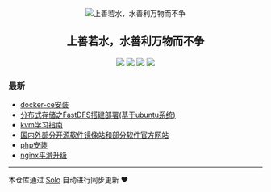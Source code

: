 <p align="center"><img alt="上善若水，水善利万物而不争" src="https://static.b3log.org/images/brand/solo-32.png"></p><h2 align="center">
上善若水，水善利万物而不争
</h2>

<h4 align="center"></h4>
<p align="center"><a title="上善若水，水善利万物而不争" target="_blank" href="https://github.com/aliezHub/solo-blog"><img src="https://img.shields.io/github/last-commit/aliezHub/solo-blog.svg?style=flat-square&color=FF9900"></a>
<a title="GitHub repo size in bytes" target="_blank" href="https://github.com/aliezHub/solo-blog"><img src="https://img.shields.io/github/repo-size/aliezHub/solo-blog.svg?style=flat-square"></a>
<a title="Solo Version" target="_blank" href="https://github.com/88250/solo/releases"><img src="https://img.shields.io/badge/solo-3.6.7-f1e05a.svg?style=flat-square&color=blueviolet"></a>
<a title="Hits" target="_blank" href="https://github.com/88250/hits"><img src="https://hits.b3log.org/aliezHub/solo-blog.svg"></a></p>

### 最新

* [docker-ce安装](https://www.aliez.com.cn/articles/2019/12/13/1576249590749.html)
* [分布式存储之FastDFS搭建部署(基于ubuntu系统)](https://www.aliez.com.cn/articles/2019/12/12/1576163536907.html)
* [kvm学习指南](https://www.aliez.com.cn/articles/2019/12/12/1576080154976.html)
* [国内外部分开源软件镜像站和部分软件官方网站](https://www.aliez.com.cn/articles/2019/12/11/1576078709141.html)
* [php安装](https://www.aliez.com.cn/articles/2019/12/11/1576078541741.html)
* [nginx平滑升级](https://www.aliez.com.cn/articles/2019/12/11/1576077884067.html)



---

本仓库通过 [Solo](https://github.com/88250/solo) 自动进行同步更新 ❤️ 